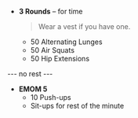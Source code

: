- **3 Rounds** – for time

  > Wear a vest if you have one.

  - 50 Alternating Lunges
  - 50 Air Squats
  - 50 Hip Extensions

--- no rest ---

- **EMOM 5**
  - 10 Push-ups
  - Sit-ups for rest of the minute
